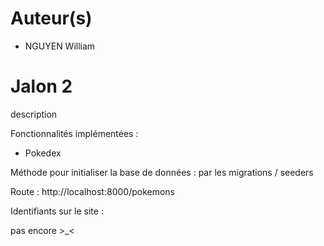 # Auteur(s)

-   NGUYEN William

# Jalon 2

description

Fonctionnalités implémentées :

-   Pokedex

Méthode pour initialiser la base de données :
par les migrations / seeders

Route :
http://localhost:8000/pokemons

Identifiants sur le site :

pas encore >_<

